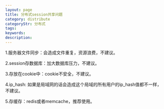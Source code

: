 ```yaml
---
layout: page
title: 分布式session共享问题
category: distribute
categoryStr: 分布式
tags:
keywords:
description:
---
```



1.服务器文件同步：会造成文件重复，资源浪费，不建议。

2.session存数据库：加大数据库压力，不建议。

3.存放在cookie中：cookie不安全，不建议。

4.ip_hash:  如果是局域网的话会造成这个局域的所有用户的ip_hash值都不一样，不建议。

5.存缓存：redis或者memcache，推荐使用。